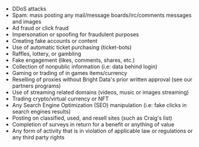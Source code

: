 - DDoS attacks
- Spam: mass posting any mail/message boards/irc/comments messages and images
- Ad fraud or click fraud
- Impersonation or spoofing for fraudulent purposes
- Creating fake accounts or content
- Use of automatic ticket purchasing (ticket-bots)
- Raffles, lottery, or gambling
- Fake engagement (likes, comments, shares, etc.)
- Collection of nonpublic information (i.e: data behind login)
- Gaming or trading of in games items/currency
- Reselling of proxies without Bright Data's prior written approval (see our partners programs)
- Use of streaming related domains (videos, music or images streaming)
- Trading crypto/virtual currency or NFT
- Any Search Engine Optimization (SEO) manipulation (i.e: fake clicks in search engines results)
- Posting on classified, used, and resell sites (such as Craig's list)
- Completion of surveys in return for a benefit or anything of value
- Any form of activity that is in violation of applicable law or regulations or any third party rights